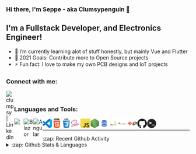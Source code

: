 ### Hi there, I'm Seppe - aka Clumsypenguin 👋

## I'm a Fullstack Developer, and Electronics Engineer!

- 🌱 I’m currently learning alot of stuff honestly, but mainly Vue and Flutter
- 🥅 2021 Goals: Contribute more to Open Source projects
- ⚡ Fun fact: I love to make my own PCB designs and IoT projects

### Connect with me:

[<img align="left" alt="clumpsy | LinkedIn" width="22px" src="https://cdn.jsdelivr.net/npm/simple-icons@v3/icons/linkedin.svg" />][linkedin]

<br />

### Languages and Tools:
<img align="left" width="26px" src="https://avatars2.githubusercontent.com/u/9141961?s=200&amp;"/>
<img align="left" alt="Blazor" width="26px" src="https://upload.wikimedia.org/wikipedia/commons/d/d0/Blazor.png"/>
<img align="left" alt="Angular" width="26px" src="https://upload.wikimedia.org/wikipedia/commons/thumb/c/cf/Angular_full_color_logo.svg/1280px-Angular_full_color_logo.svg.png"/>
<img align="left" alt="Visual Studio Code" width="26px" src="https://raw.githubusercontent.com/github/explore/80688e429a7d4ef2fca1e82350fe8e3517d3494d/topics/visual-studio-code/visual-studio-code.png" />
<img align="left" alt="HTML5" width="26px" src="https://raw.githubusercontent.com/github/explore/80688e429a7d4ef2fca1e82350fe8e3517d3494d/topics/html/html.png" />
<img align="left" alt="CSS3" width="26px" src="https://raw.githubusercontent.com/github/explore/80688e429a7d4ef2fca1e82350fe8e3517d3494d/topics/css/css.png" />
<img align="left" alt="Sass" width="26px" src="https://raw.githubusercontent.com/github/explore/80688e429a7d4ef2fca1e82350fe8e3517d3494d/topics/sass/sass.png" />
<img align="left" alt="JavaScript" width="26px" src="https://raw.githubusercontent.com/github/explore/80688e429a7d4ef2fca1e82350fe8e3517d3494d/topics/javascript/javascript.png"/>
<img align="left" alt="Node.js" width="26px" src="https://raw.githubusercontent.com/github/explore/80688e429a7d4ef2fca1e82350fe8e3517d3494d/topics/nodejs/nodejs.png" />
<img align="left" alt="SQL" width="26px" src="https://raw.githubusercontent.com/github/explore/80688e429a7d4ef2fca1e82350fe8e3517d3494d/topics/sql/sql.png" />
<img align="left" alt="MySQL" width="26px" src="https://raw.githubusercontent.com/github/explore/80688e429a7d4ef2fca1e82350fe8e3517d3494d/topics/mysql/mysql.png" />
<img align="left" alt="MongoDB" width="26px" src="https://raw.githubusercontent.com/github/explore/80688e429a7d4ef2fca1e82350fe8e3517d3494d/topics/mongodb/mongodb.png" />
<img align="left" alt="Git" width="26px" src="https://raw.githubusercontent.com/github/explore/80688e429a7d4ef2fca1e82350fe8e3517d3494d/topics/git/git.png" />
<img align="left" alt="GitHub" width="26px" src="https://raw.githubusercontent.com/github/explore/78df643247d429f6cc873026c0622819ad797942/topics/github/github.png" />
<img align="left" alt="Terminal" width="26px" src="https://raw.githubusercontent.com/github/explore/80688e429a7d4ef2fca1e82350fe8e3517d3494d/topics/terminal/terminal.png" />

<br />

---
  <summary>:zap: Recent Github Activity</summary>

</details>

<details>
    <br />
  <summary>:zap: Github Stats & Languages</summary>
  <img align="left" alt="" src="https://github-readme-stats.vercel.app/api?username=clumsyPenguin"/>
  <img align="left" alt="clumsy Github Stats" src="https://github-readme-stats.vercel.app/api/top-langs/?username=clumsyPenguin" />
</details>

[linkedin]: https://www.linkedin.com/in/seppe-geerinckx-30b236156/

